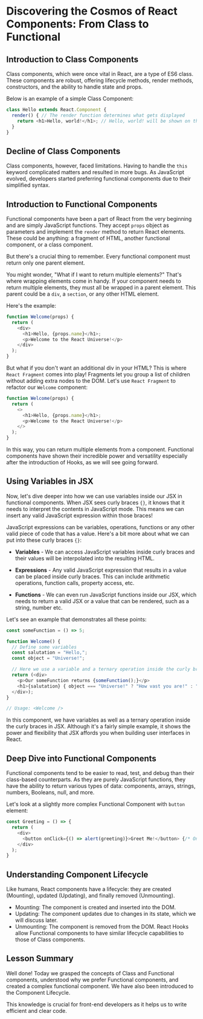 # Discovering the Cosmos of React Components: From Class to Functional

## Introduction to Class Components
Class components, which were once vital in React, are a type of ES6 class. These components are robust, offering lifecycle methods, render methods, constructors, and the ability to handle state and props.

Below is an example of a simple Class Component:

```javaScript
class Hello extends React.Component {
  render() { // The render function determines what gets displayed
    return <h1>Hello, world!</h1>; // Hello, world! will be shown on the screen
  }
}
```

## Decline of Class Components
Class components, however, faced limitations. Having to handle the `this` keyword complicated matters and resulted in more bugs. As JavaScript evolved, developers started preferring functional components due to their simplified syntax.

## Introduction to Functional Components
Functional components have been a part of React from the very beginning and are simply JavaScript functions. They accept `props` object as parameters and implement the `render` method to return React elements. These could be anything: a fragment of HTML, another functional component, or a class component.

But there's a crucial thing to remember. Every functional component must return only one parent element.

You might wonder, "What if I want to return multiple elements?" That's where wrapping elements come in handy. If your component needs to return multiple elements, they must all be wrapped in a parent element. This parent could be a `div`, a `section`, or any other HTML element.

Here's the example:

```javaScript
function Welcome(props) {
  return (
    <div>
      <h1>Hello, {props.name}</h1>;
      <p>Welcome to the React Universe!</p>
    </div>
  );
}
```
But what if you don't want an additional div in your HTML? This is where `React Fragment` comes into play! Fragments let you group a list of children without adding extra nodes to the DOM. Let's use `React Fragment` to refactor our `Welcome` component:

```javaScript
function Welcome(props) {
  return (
    <>
      <h1>Hello, {props.name}</h1>;
      <p>Welcome to the React Universe!</p>
    </>
  );
}
```
In this way, you can return multiple elements from a component. Functional components have shown their incredible power and versatility especially after the introduction of Hooks, as we will see going forward.

## Using Variables in JSX
Now, let's dive deeper into how we can use variables inside our JSX in functional components. When JSX sees curly braces `{}`, it knows that it needs to interpret the contents in JavaScript mode. This means we can insert any valid JavaScript expression within those braces!

JavaScript expressions can be variables, operations, functions or any other valid piece of code that has a value. Here's a bit more about what we can put into these curly braces `{}`:

* **Variables** - We can access JavaScript variables inside curly braces and their values will be interpolated into the resulting HTML.

* **Expressions** - Any valid JavaScript expression that results in a value can be placed inside curly braces. This can include arithmetic operations, function calls, property access, etc.

* **Functions** - We can even run JavaScript functions inside our JSX, which needs to return a valid JSX or a value that can be rendered, such as a string, number etc.

Let's see an example that demonstrates all these points:

```javaScript
const someFunction = () => 5;

function Welcome() {
  // Define some variables
  const salutation = "Hello,";
  const object = "Universe!";

  // Here we use a variable and a ternary operation inside the curly braces
  return (<div>
    <p>Our someFunction returns {someFunction();}</p>
    <h1>{salutation} { object === "Universe!" ? "How vast you are!" : "Who are you?" }</h1>
  </div>);
}

// Usage: <Welcome />
```
In this component, we have variables as well as a ternary operation inside the curly braces in JSX. Although it's a fairly simple example, it shows the power and flexibility that JSX affords you when building user interfaces in React.

## Deep Dive into Functional Components
Functional components tend to be easier to read, test, and debug than their class-based counterparts. As they are purely JavaScript functions, they have the ability to return various types of data: components, arrays, strings, numbers, Booleans, null, and more.

Let's look at a slightly more complex Functional Component with `button` element:

```javaScript
const Greeting = () => {
  return (
    <div>
      <button onClick={() => alert(greeting)}>Greet Me!</button> {/* On click, show an alert with the greeting */}
    </div>
  );
}
```

## Understanding Component Lifecycle
Like humans, React components have a lifecycle: they are created (Mounting), updated (Updating), and finally removed (Unmounting).

* Mounting: The component is created and inserted into the DOM.
* Updating: The component updates due to changes in its state, which we will discuss later.
* Unmounting: The component is removed from the DOM.
React Hooks allow Functional components to have similar lifecycle capabilities to those of Class components.

## Lesson Summary
Well done! Today we grasped the concepts of Class and Functional components, understood why we prefer Functional components, and created a complex functional component. We have also been introduced to the Component Lifecycle.

This knowledge is crucial for front-end developers as it helps us to write efficient and clear code.
